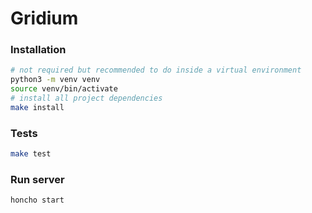 # Gridium

### Installation

```sh
# not required but recommended to do inside a virtual environment
python3 -m venv venv
source venv/bin/activate
# install all project dependencies
make install
```

### Tests

```sh
make test
```

### Run server

```sh
honcho start
```
